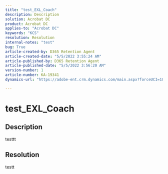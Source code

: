 ```yaml
---
title: "test_EXL_Coach"
description: Description
solution: Acrobat DC
product: Acrobat DC
applies-to: "Acrobat DC"
keywords: "KCS"
resolution: Resolution
internal-notes: "test"
bug: True
article-created-by: D365 Retention Agent
article-created-date: "5/5/2022 3:55:24 AM"
article-published-by: D365 Retention Agent
article-published-date: "5/5/2022 3:56:20 AM"
version-number: 1
article-number: KA-19341
dynamics-url: "https://adobe-ent.crm.dynamics.com/main.aspx?forceUCI=1&pagetype=entityrecord&etn=knowledgearticle&id=dec5fe2f-27cc-ec11-a7b5-6045bd00d4f5"

---
```

# test_EXL_Coach

## Description

testtt

## Resolution


testt

